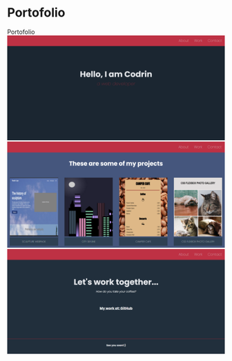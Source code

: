 # Portofolio
 Portofolio
<img src="https://raw.githubusercontent.com/CodrinGavan/Portofolio/master/Portofolio.png"/>
<img src="https://raw.githubusercontent.com/CodrinGavan/Portofolio/master/Portofolio1.png"/>
<img src="https://raw.githubusercontent.com/CodrinGavan/Portofolio/master/Portofolio2.png"/>